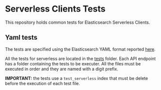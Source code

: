 # Serverless Clients Tests

This repository holds common tests for Elasticsearch Serverless Clients.

## Yaml tests

The tests are specified using the Elasticsearch YAML format reported [here](https://github.com/elastic/elasticsearch/blob/main/rest-api-spec/src/yamlRestTest/resources/rest-api-spec/test/README.asciidoc).

All the tests for serverless are located in the [tests](tests) folder. Each API endpoint has a folder
containing the tests to be executer. All the files must be executed in order and they are named
with a digit prefix.

**IMPORTANT:** the tests use a `test_serverless` index that must be delete before the execution of each test file.
